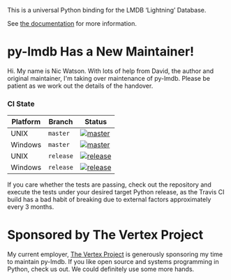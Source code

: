 This is a universal Python binding for the LMDB ‘Lightning’ Database.

See [the documentation](https://lmdb.readthedocs.io) for more information.

# py-lmdb Has a New Maintainer!

Hi.  My name is Nic Watson.   With lots of help from David, the author and original maintainer, I'm taking over maintenance of py-lmdb.  Please be patient as we work out the details of the handover.

### CI State

| Platform | Branch | Status |
| -------- | ------ | ------ |
| UNIX | ``master`` | [![master](https://travis-ci.org/jnwatson/py-lmdb.png?branch=master)](https://travis-ci.org/jnwatson/py-lmdb/branches) |
| Windows | ``master`` | [![master](https://ci.appveyor.com/api/projects/status/cx2sau39bufi3t0t/branch/master?svg=true)](https://ci.appveyor.com/project/NicWatson/py-lmdb/branch/master) |
| UNIX | ``release`` | [![release](https://travis-ci.org/jnwatson/py-lmdb.png?branch=release)](https://travis-ci.org/jnwatson/py-lmdb/branches) |
| Windows | ``release`` | [![release](https://ci.appveyor.com/api/projects/status/cx2sau39bufi3t0t/branch/release?svg=true)](https://ci.appveyor.com/project/NicWatson/py-lmdb/branch/release) |

If you care whether the tests are passing, check out the repository and execute
the tests under your desired target Python release, as the Travis CI build has
a bad habit of breaking due to external factors approximately every 3 months.

# Sponsored by The Vertex Project

My current employer, [The Vertex Project](https://vertex.link/) is generously sponsoring my time to maintain py-lmdb.  If you like open source and systems programming in Python, check us out.  We could definitely use some more hands.
